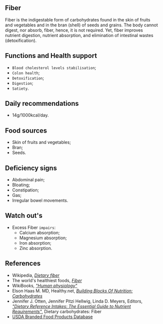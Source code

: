 ## Fiber
Fiber is the indigestable form of carbohydrates found in the skin of fruits and vegetables and in the bran (shell) of seeds and grains. The body cannot digest, nor absorb, fiber, hence, it is not required. Yet, fiber improves nutrient digestion, nutrient absorption, and elimination of intestinal wastes (detoxification).

## Functions and Health support
- `Blood cholesterol levels stabilisation`;
- `Colon health`;
- `Detoxification`;
- `Digestion`;
- `Satiety`.

## Daily recommendations
- 14g/1000kcal/day.

## Food sources
- Skin of fruits and vegetables;
- Bran;
- Seeds.

## Deficiency signs
- Abdominal pain;
- Bloating;
- Constipation;
- Gas;
- Irregular bowel movements.

## Watch out's
- Excess Fiber `impairs`: 
    - Calcium absorption;
    - Magnesium absorption;
    - Iron absorption;
    - Zinc absorption.

## References
- Wikipedia, [_Dietary fiber_](https://en.wikipedia.org/wiki/Dietary_fiber)
- The world's healthiest foods, [_Fiber_](http://www.whfoods.com/genpage.php?tname=nutrient&dbid=59)
- WikiBooks, [_"Human physiology"_](https://en.wikibooks.org/wiki/Human_Physiology/Nutrition#Carbohydrates)
- Elson Haas M. MD, Healthy.net, [_Building Blocks Of Nutrition: Carbohydrates_](http://www.healthy.net/Health/Article/Carbohydrates/2100/1)
- Jennifer J. Otten, Jennifer Pitzi Hellwig, Linda D. Meyers, Editors, [_"Dietary Reference Intakes: The Essential Guide to Nutrient Requirements"_](https://www.amazon.com/Dietary-Reference-Intakes-Essential-Requirements/dp/0309157420), Dietary carbohydrates: Fiber
- [USDA Branded Food Products Database](https://ndb.nal.usda.gov/ndb/nutrients/report/nutrientsfrm?max=1000&offset=0&totCount=0&nutrient1=291&nutrient2=&nutrient3=&subset=0&sort=c&measureby=g)
